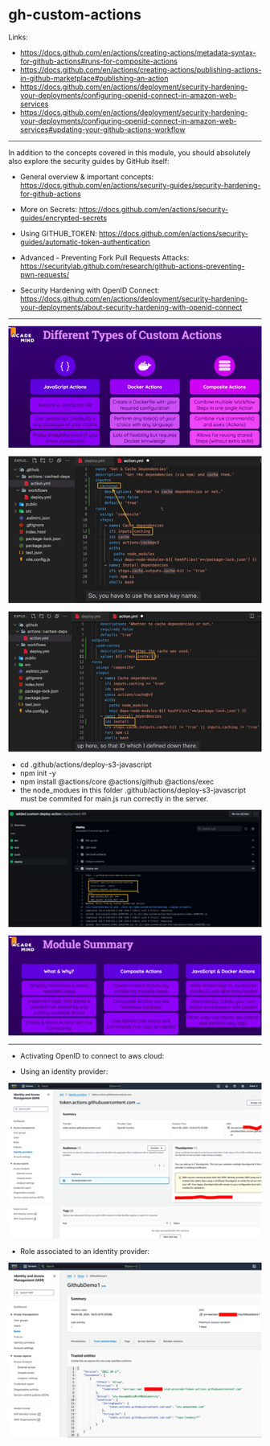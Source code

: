 # gh-custom-actions

Links:

- https://docs.github.com/en/actions/creating-actions/metadata-syntax-for-github-actions#runs-for-composite-actions
- https://docs.github.com/en/actions/creating-actions/publishing-actions-in-github-marketplace#publishing-an-action
- https://docs.github.com/en/actions/deployment/security-hardening-your-deployments/configuring-openid-connect-in-amazon-web-services
- https://docs.github.com/en/actions/deployment/security-hardening-your-deployments/configuring-openid-connect-in-amazon-web-services#updating-your-github-actions-workflow

---
In addition to the concepts covered in this module, you should absolutely also explore the security guides by GitHub itself:

- General overview & important concepts: https://docs.github.com/en/actions/security-guides/security-hardening-for-github-actions

- More on Secrets: https://docs.github.com/en/actions/security-guides/encrypted-secrets

- Using GITHUB_TOKEN: https://docs.github.com/en/actions/security-guides/automatic-token-authentication

- Advanced - Preventing Fork Pull Requests Attacks: https://securitylab.github.com/research/github-actions-preventing-pwn-requests/

- Security Hardening with OpenID Connect: https://docs.github.com/en/actions/deployment/security-hardening-your-deployments/about-security-hardening-with-openid-connect

---

![](readme-images/action-types.png?raw=true)

![](readme-images/inputs.png?raw=true)

![](readme-images/outputs.png?raw=true)


- cd .github/actions/deploy-s3-javascript
- npm init -y 
- npm install @actions/core @actions/github @actions/exec
- the node_modues in this folder .github/actions/deploy-s3-javascript must be commited for main.js run correctly in the server.

![](readme-images/aws.png?raw=true)

![](readme-images/summary.png?raw=true)

---
- Activating OpenID to connect to aws cloud:

- Using an identity provider:

![](readme-images/identity-provider.png?raw=true)

- Role associated to an identity provider:

![](readme-images/role-associated.png?raw=true)

